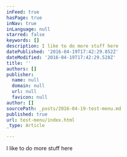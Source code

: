 ```yaml
---
inFeed: true
hasPage: true
inNav: true
inLanguage: null
starred: false
keywords: []
description: I like to do more stuff here
datePublished: '2016-04-19T17:42:29.852Z'
dateModified: '2016-04-19T17:42:29.528Z'
title: ''
authors: []
publisher:
  name: null
  domain: null
  url: null
  favicon: null
author: []
sourcePath: _posts/2016-04-19-test-menu.md
published: true
url: test-menu/index.html
_type: Article

---
```

I like to do more stuff here